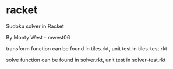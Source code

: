 # racket
Sudoku solver in Racket

By Monty West - mwest06

transform function can be found in tiles.rkt, unit test in tiles-test.rkt

solve function can be found in solver.rkt, unit test in solver-test.rkt
